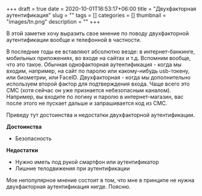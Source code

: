 +++ 
draft = true
date = 2020-10-01T16:53:17+06:00
title = "Двухфакторная аутентификация"
slug = "" 
tags = []
categories = []
thumbnail = "images/tn.png"
description = ""
+++

В этой заметке хочу выразить свое мнение по поводу двухфакторной аутентификации вообще и телефонной в частности.

В последние годы ее вставляют абсолютно везде: в интернет-банкинге, мобильных приложениях, во входе на сайтах и т.д.
Вспомним вообще, что это такое. Обычная однофакторная аутентификация - когда мы входим, например, на сайт по паролю или какому-нибудь usb-токену, или биометрии, или FaceID. Двухфакторная  - когда мы дополнительно используем второй фактор для подтверждения входа. Чаще всего это СМС (хотя сейчас он уже признается небезопасным каналом). Например, вы входите по логину и паролю в интернет-магазин, вас после этого не пускает дальше и запрашивается код из СМС.

Приведу тут достоинства и недостатки двухфакторной аутентификации.

**Достоинства**
+ Безопасность

**Недостатки**
+ Нужно иметь под рукой смартфон или аутентификатор
+ Лишние телодвижения при аутентификации

Мое непопулярное мнение состоит в том, что мне в принципе не нужна двухфакторная аутентификация нигде.
Поясню. 